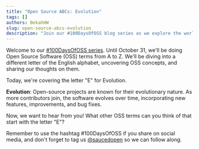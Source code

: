 ```yaml
---
title: "Open Source ABCs: Evolution"
tags: []
authors: BekahHW
slug: open-source-abcs-evolution
description: "Join our #100DaysOfOSS blog series as we explore the world of Open Source Software (OSS) from A to Z! Every week, we'll discuss two new letters of the English alphabet. Share your thoughts, ideas, and favorite OSS projects for each letter. Let's celebrate the power of open source together! "
---
```


Welcome to our [#100DaysOfOSS series](https://dev.to/opensauced/100daysofoss-growing-skills-and-real-world-experience-3o5k). Until October 31, we'll be doing  Open Source Software (OSS) terms from A to Z. We'll be diving into a different letter of the English alphabet, uncovering OSS concepts, and sharing our thoughts on them.

Today, we're covering the letter "E" for Evolution. 

<!-- truncate -->

**Evolution**: Open-source projects are known for their evolutionary nature. As more contributors join, the software evolves over time, incorporating new features, improvements, and bug fixes.

Now, we want to hear from you! What other OSS terms can you think of that start with the letter "E"? 

Remember to use the hashtag #100DaysOfOSS if you share on social media, and don't forget to tag us [@saucedopen](https://twitter.com/saucedopen) so we can follow along.